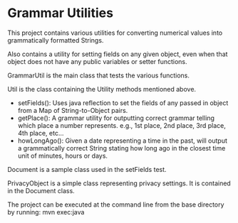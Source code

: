 # Grammar Utilities
This project contains various utilities for converting numerical values into grammatically formatted Strings.

Also contains a utility for setting fields on any given object, even when that object does not have any public variables or setter functions.

GrammarUtil is the main class that tests the various functions.

Util is the class containing the Utility methods mentioned above.
  * setFields():  Uses java reflection to set the fields of any passed in object from a Map of String-to-Object pairs.
  * getPlace():  A grammar utility for outputting correct grammar telling which place a number represents. e.g., 1st place, 2nd place, 3rd place, 4th place, etc...
  * howLongAgo():  Given a date representing a time in the past, will output a grammatically correct String stating how long ago in the closest time unit of minutes, hours or days.

Document is a sample class used in the setFields test.

PrivacyObject is a simple class representing privacy settings.  It is contained in the Document class.

The project can be executed at the command line from the base directory by running: mvn exec:java


